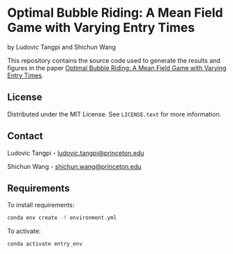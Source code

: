 # Optimal Bubble Riding: A Mean Field Game with Varying Entry Times 
by Ludovic Tangpi and Shichun Wang

This repository contains the source code used to generate the results and figures in the paper [Optimal Bubble Riding: A Mean Field Game with Varying Entry Times](http://arxiv.org/abs/2209.04001). 

## License
Distributed under the MIT License. See `LICENSE.text` for more information.

## Contact
Ludovic Tangpi - ludovic.tangpi@princeton.edu 

Shichun Wang - shichun.wang@princeton.edu

## Requirements

To install requirements:

```bash
conda env create -f environment.yml
```

To activate:

```bash
conda activate entry_env
```
